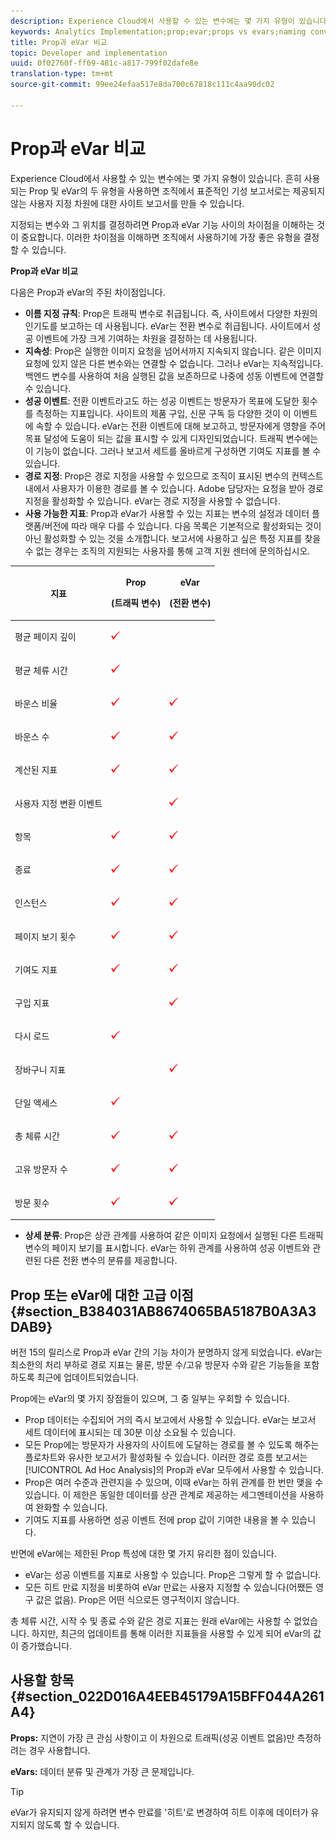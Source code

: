 ```yaml
---
description: Experience Cloud에서 사용할 수 있는 변수에는 몇 가지 유형이 있습니다. 흔히 사용되는 Prop 및 eVar의 두 유형을 사용하면 조직에서 표준적인 기성 보고서로는 제공되지 않는 사용자 지정 차원에 대한 사이트 보고서를 만들 수 있습니다.
keywords: Analytics Implementation;prop;evar;props vs evars;naming convention;traffic variables;persistence;success event;pathing
title: Prop과 eVar 비교
topic: Developer and implementation
uuid: 0f02760f-ff69-481c-a817-799f02dafe8e
translation-type: tm+mt
source-git-commit: 99ee24efaa517e8da700c67818c111c4aa90dc02

---
```



# Prop과 eVar 비교

Experience Cloud에서 사용할 수 있는 변수에는 몇 가지 유형이 있습니다. 흔히 사용되는 Prop 및 eVar의 두 유형을 사용하면 조직에서 표준적인 기성 보고서로는 제공되지 않는 사용자 지정 차원에 대한 사이트 보고서를 만들 수 있습니다.

지정되는 변수와 그 위치를 결정하려면 Prop과 eVar 기능 사이의 차이점을 이해하는 것이 중요합니다. 이러한 차이점을 이해하면 조직에서 사용하기에 가장 좋은 유형을 결정할 수 있습니다.

**Prop과 eVar 비교**

다음은 Prop과 eVar의 주된 차이점입니다.

* **이름 지정 규칙**: Prop은 트래픽 변수로 취급됩니다. 즉, 사이트에서 다양한 차원의 인기도를 보고하는 데 사용됩니다. eVar는 전환 변수로 취급됩니다. 사이트에서 성공 이벤트에 가장 크게 기여하는 차원을 결정하는 데 사용됩니다.
* **지속성**: Prop은 실행한 이미지 요청을 넘어서까지 지속되지 않습니다. 같은 이미지 요청에 있지 않은 다른 변수와는 연결할 수 없습니다. 그러나 eVar는 지속적입니다. 백엔드 변수를 사용하여 처음 실행된 값을 보존하므로 나중에 성동 이벤트에 연결할 수 있습니다.
* **성공 이벤트**: 전환 이벤트라고도 하는 성공 이벤트는 방문자가 목표에 도달한 횟수를 측정하는 지표입니다. 사이트의 제품 구입, 신문 구독 등 다양한 것이 이 이벤트에 속할 수 있습니다. eVar는 전환 이벤트에 대해 보고하고, 방문자에게 영향을 주어 목표 달성에 도움이 되는 값을 표시할 수 있게 디자인되었습니다. 트래픽 변수에는 이 기능이 없습니다. 그러나 보고서 세트를 올바르게 구성하면 기여도 지표를 볼 수 있습니다.
* **경로 지정**: Prop은 경로 지정을 사용할 수 있으므로 조직이 표시된 변수의 컨텍스트 내에서 사용자가 이용한 경로를 볼 수 있습니다. Adobe 담당자는 요청을 받아 경로 지정을 활성화할 수 있습니다. eVar는 경로 지정을 사용할 수 없습니다.
* **사용 가능한 지표**: Prop과 eVar가 사용할 수 있는 지표는 변수의 설정과 데이터 플랫폼/버전에 따라 매우 다를 수 있습니다. 다음 목록은 기본적으로 활성화되는 것이 아닌 활성화할 수 있는 것을 소개합니다. 보고서에 사용하고 싶은 특정 지표를 찾을 수 없는 경우는 조직의 지원되는 사용자를 통해 고객 지원 센터에 문의하십시오.

<table id="table_FB963F60857A4AD79562324FB6F4B6A9"> 
 <thead> 
  <tr> 
   <th colname="col1" class="entry"> <p>지표 </p> </th> 
   <th colname="col2" class="entry"> <p>Prop </p> <p>(트래픽 변수) </p> </th> 
   <th colname="col3" class="entry"> <p>eVar </p> <p>(전환 변수) </p> </th> 
  </tr>
 </thead>
 <tbody> 
  <tr> 
   <td colname="col1"> <p>평균 페이지 깊이 </p> </td> 
   <td colname="col2"> <p><img  src="assets/check-mark.png" id="image_165C1BF1574247CEA9190ADCABF79D69" /> </p> </td> 
   <td colname="col3"> </td> 
  </tr> 
  <tr> 
   <td colname="col1"> <p>평균 체류 시간 </p> </td> 
   <td colname="col2"> <p><img  src="assets/check-mark.png" id="image_9F0F396E11B442959EC3E5D4D508496D" /> </p> </td> 
   <td colname="col3"> </td> 
  </tr> 
  <tr> 
   <td colname="col1"> <p>바운스 비율 </p> </td> 
   <td colname="col2"> <p><img  src="assets/check-mark.png" id="image_A268EAF747EA45F8A6A93A1B66667A06" /> </p> </td> 
   <td colname="col3"> <p><img  src="assets/check-mark.png" id="image_09D486144CEA4293A505DCA3F90B82EC" /> </p> </td> 
  </tr> 
  <tr> 
   <td colname="col1"> <p>바운스 수 </p> </td> 
   <td colname="col2"> <p><img  src="assets/check-mark.png" id="image_471A02B78FD842BB97ED3FF4A5908B03" /> </p> </td> 
   <td colname="col3"> <p><img  src="assets/check-mark.png" id="image_D2F11B5687484D9EBF6D1DEB3F303A20" /> </p> </td> 
  </tr> 
  <tr> 
   <td colname="col1"> <p>계산된 지표 </p> </td> 
   <td colname="col2"> <p><img  src="assets/check-mark.png" id="image_7FAB1CF2ACC44D9198C648D3FC9E52D9" /> </p> </td> 
   <td colname="col3"> <p><img  src="assets/check-mark.png" id="image_8BCC2EE92CC04778809D1BD48D2623D7" /> </p> </td> 
  </tr> 
  <tr> 
   <td colname="col1"> <p>사용자 지정 변환 이벤트 </p> </td> 
   <td colname="col2"> </td> 
   <td colname="col3"> <p><img  src="assets/check-mark.png" id="image_D75C764B83AE4491A7E68C459FED1300" /> </p> </td> 
  </tr> 
  <tr> 
   <td colname="col1"> <p>항목 </p> </td> 
   <td colname="col2"> <p><img  src="assets/check-mark.png" id="image_E9A1FCDFCB924D75ABFAEBD5570D4EE0" /> </p> </td> 
   <td colname="col3"> <p><img  src="assets/check-mark.png" id="image_F5E57974B5A64F3FA3A145428420EB23" /> </p> </td> 
  </tr> 
  <tr> 
   <td colname="col1"> <p>종료 </p> </td> 
   <td colname="col2"> <p><img  src="assets/check-mark.png" id="image_BE343F94EAD74D54B6ABC80E8A76A9BD" /> </p> </td> 
   <td colname="col3"> <p><img  src="assets/check-mark.png" id="image_3183B2BB62C24B048EDED3295F2BEC85" /> </p> </td> 
  </tr> 
  <tr> 
   <td colname="col1"> <p>인스턴스 </p> </td> 
   <td colname="col2"> <p><img  src="assets/check-mark.png" id="image_8733F5AC189E43DAA8D1847416EA68C8" /> </p> </td> 
   <td colname="col3"> <p><img  src="assets/check-mark.png" id="image_B10AB2898F3D4EBA947FADB27B118143" /> </p> </td> 
  </tr> 
  <tr> 
   <td colname="col1"> <p>페이지 보기 횟수 </p> </td> 
   <td colname="col2"> <p><img  src="assets/check-mark.png" id="image_8BD2B23FBDA64A648BED40A2993F7C1C" /> </p> </td> 
   <td colname="col3"> <p><img  src="assets/check-mark.png" id="image_CBDFD74340FA4973847033C1F956F0AC" /> </p> </td> 
  </tr> 
  <tr> 
   <td colname="col1"> <p>기여도 지표 </p> </td> 
   <td colname="col2"> <p><img  src="assets/check-mark.png" id="image_E63F978830FB46809E62654F37C4C182" /> </p> </td> 
   <td colname="col3"> <p><img  src="assets/check-mark.png" id="image_6AB756A4598F4452887D29AD4971985A" /> </p> </td> 
  </tr> 
  <tr> 
   <td colname="col1"> <p>구입 지표 </p> </td> 
   <td colname="col2"> </td> 
   <td colname="col3"> <p><img  src="assets/check-mark.png" id="image_8F8AB7CD02764245BA73CA1E6B69BAE1" /> </p> </td> 
  </tr> 
  <tr> 
   <td colname="col1"> <p>다시 로드 </p> </td> 
   <td colname="col2"> <p><img  src="assets/check-mark.png" id="image_FBE0C84E01004937B7B408198A33A9E7" /> </p> </td> 
   <td colname="col3"> </td> 
  </tr> 
  <tr> 
   <td colname="col1"> <p>장바구니 지표 </p> </td> 
   <td colname="col2"> </td> 
   <td colname="col3"> <p><img  src="assets/check-mark.png" id="image_123993465D734EABB311730ED03263F6" /> </p> </td> 
  </tr> 
  <tr> 
   <td colname="col1"> <p>단일 액세스 </p> </td> 
   <td colname="col2"> <p><img  src="assets/check-mark.png" id="image_038C6991E3F341B18E7A355D17C88895" /> </p> </td> 
   <td colname="col3"> </td> 
  </tr> 
  <tr> 
   <td colname="col1"> <p>총 체류 시간 </p> </td> 
   <td colname="col2"> <p><img  src="assets/check-mark.png" id="image_090587D29F1649319033D5A15B34B138" /> </p> </td> 
   <td colname="col3"> <p><img  src="assets/check-mark.png" id="image_841DF09FD32A44B1B1B876F4E0CE29AC" /> </p> </td> 
  </tr> 
  <tr> 
   <td colname="col1"> <p>고유 방문자 수 </p> </td> 
   <td colname="col2"> <p><img  src="assets/check-mark.png" id="image_38556E6A43B04E2E8A01855452D30A83" /> </p> </td> 
   <td colname="col3"> <p><img  src="assets/check-mark.png" id="image_F5D4BDE1AA9C4C58A6402418390EEC52" /> </p> </td> 
  </tr> 
  <tr> 
   <td colname="col1"> <p>방문 횟수 </p> </td> 
   <td colname="col2"> <p><img  src="assets/check-mark.png" id="image_017BB279C5824028870360A5D4D27556" /> </p> </td> 
   <td colname="col3"> <p><img  src="assets/check-mark.png" id="image_2832E346D220429DA643B908EC10260D" /> </p> </td> 
  </tr> 
 </tbody> 
</table>

* **상세 분류**: Prop은 상관 관계를 사용하여 같은 이미지 요청에서 실행된 다른 트래픽 변수의 페이지 보기를 표시합니다. eVar는 하위 관계를 사용하여 성공 이벤트와 관련된 다른 전환 변수의 분류를 제공합니다.

## Prop 또는 eVar에 대한 고급 이점 {#section_B384031AB8674065BA5187B0A3A3DAB9}

버전 15의 릴리스로 Prop과 eVar 간의 기능 차이가 분명하지 않게 되었습니다. eVar는 최소한의 처리 부하로 경로 지표는 물론, 방문 수/고유 방문자 수와 같은 기능들을 포함하도록 최근에 업데이트되었습니다.

Prop에는 eVar의 몇 가지 장점들이 있으며, 그 중 일부는 우회할 수 있습니다.

* Prop 데이터는 수집되어 거의 즉시 보고에서 사용할 수 있습니다. eVar는 보고서 세트 데이터에 표시되는 데 30분 이상 소요될 수 있습니다.
* 모든 Prop에는 방문자가 사용자의 사이트에 도달하는 경로를 볼 수 있도록 해주는 플로차트와 유사한 보고서가 활성화될 수 있습니다. 이러한 경로 흐름 보고서는 [!UICONTROL Ad Hoc Analysis]의 Prop과 eVar 모두에서 사용할 수 있습니다.
* Prop은 여러 수준과 관련지을 수 있으며, 이때 eVar는 하위 관계를 한 번만 맺을 수 있습니다. 이 제한은 동일한 데이터를 상관 관계로 제공하는 세그멘테이션을 사용하여 완화할 수 있습니다.
* 기여도 지표를 사용하면 성공 이벤트 전에 prop 값이 기여한 내용을 볼 수 있습니다.

반면에 eVar에는 제한된 Prop 특성에 대한 몇 가지 유리한 점이 있습니다.

* eVar는 성공 이벤트를 지표로 사용할 수 있습니다. Prop은 그렇게 할 수 없습니다.
* 모든 히트 만료 지정을 비롯하여 eVar 만료는 사용자 지정할 수 있습니다(어쨌든 영구 값은 없음). Prop은 어떤 식으로든 영구적이지 않습니다.

총 체류 시간, 시작 수 및 종료 수와 같은 경로 지표는 원래 eVar에는 사용할 수 없었습니다. 하지만, 최근의 업데이트를 통해 이러한 지표들을 사용할 수 있게 되어 eVar의 값이 증가했습니다.

## 사용할 항목 {#section_022D016A4EEB45179A15BFF044A261A4}

**Props:** 지연이 가장 큰 관심 사항이고 이 차원으로 트래픽(성공 이벤트 없음)만 측정하려는 경우 사용합니다.

**eVars:** 데이터 분류 및 관계가 가장 큰 문제입니다.

>[!TIP]
>
>eVar가 유지되지 않게 하려면 변수 만료를 '히트'로 변경하여 히트 이후에 데이터가 유지되지 않도록 할 수 있습니다.

